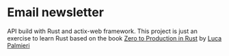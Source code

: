 # Email newsletter

API build with Rust and actix-web framework. This project is just an exercise to learn Rust based on the book [Zero to Production in Rust](https://www.zero2prod.com/index.html?country=Spain&discount_code=VAT20) by [Luca Palmieri](https://twitter.com/algo_luca)